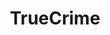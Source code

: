 ---
title: TrueCrime
crosslinks:
- autotldr
- UnresolvedMysteries
- TrueCrimeDiscussion
- serialkillers
- videos
- SwordAndScale
- youtubefactsbot
- interrogationvideos
- Suomi
- DarkNetMarkets
- netflix
- lylestevik
- florida
- u_imguralbumbot
- CaseyAnthony
- UnsolvedMurders
- mauramurray
- HateCrimeHoaxes
- Egypt
- Documentaries
---